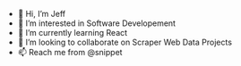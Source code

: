 - 👋 Hi, I’m Jeff
- 👀 I’m interested in Software Developement 
- 🌱 I’m currently learning React
- 💞️ I’m looking to collaborate on Scraper Web Data Projects
- 📫 Reach me from @snippet

<!---
snippet/snippet is a ✨ special ✨ repository because its `README.md` (this file) appears on your GitHub profile.
You can click the Preview link to take a look at your changes.
--->
